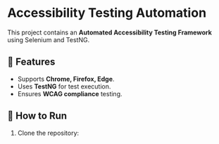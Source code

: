 # Accessibility Testing Automation

This project contains an **Automated Accessibility Testing Framework** using Selenium and TestNG.

## 📌 Features
- Supports **Chrome, Firefox, Edge**.
- Uses **TestNG** for test execution.
- Ensures **WCAG compliance** testing.

## 🚀 How to Run
1. Clone the repository: